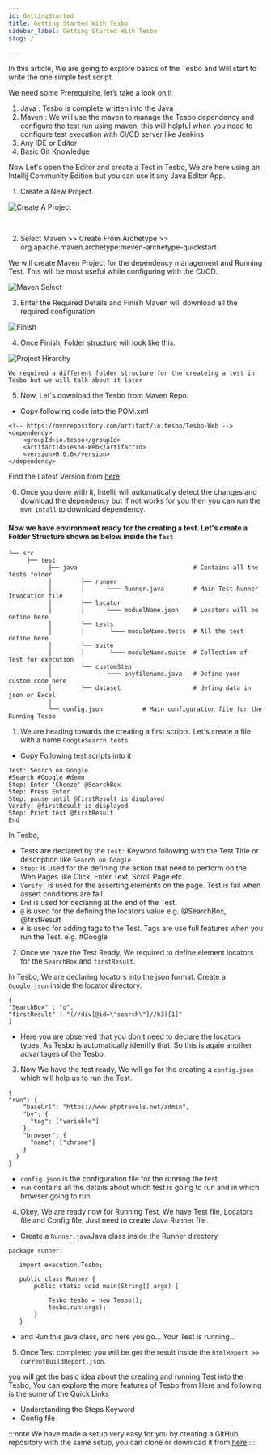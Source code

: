 ```yaml
---
id: GettingStarted
title: Getting Started With Tesbo
sidebar_label: Getting Started With Tesbo
slug: /

---
```


In this article, We are going to explore basics of the Tesbo and Will start to write the one simple test script.

We need some Prerequisite, let’s take a look on it

1. Java : Tesbo is complete written into the Java
2. Maven : We will use the maven to manage the Tesbo dependency and configure the test run using maven, this will helpful when you need to configure test execution with CI/CD server like Jenkins
3. Any IDE or Editor
4. Basic Git Knowledge

Now Let's open the Editor and create a Test in Tesbo, We are here using an Intellij Community Edition but you can use it any Java Editor App. 

1. Create a New Project.

![Create A Project](../static/img/CreateProject.png)

<br/>

2. Select Maven >> Create From Archetype >>  org.apache.maven.archetype:meven-archetype-quickstart

We will create Maven Project for the dependency management and Running Test. This will be most useful while configuring with the CI/CD. 

![Maven Select](../static/img/MavenSelect.png)


3. Enter the Required Details and Finish
Maven will download all the required configuration

![Finish](../static/img/Finish.png)


4. Once Finish, Folder structure will look like this.

![Project Hirarchy](../static/img/ProjectHirarchy.png)

`We required a different folder structure for the createing a test in Tesbo but we will talk about it later`

5. Now, Let's download the Tesbo from Maven Repo.

- Copy following code into the POM.xml

```
<!-- https://mvnrepository.com/artifact/io.tesbo/Tesbo-Web -->
<dependency>
    <groupId>io.tesbo</groupId>
    <artifactId>Tesbo-Web</artifactId>
    <version>0.0.6</version>
</dependency>
```

Find the Latest Version from [here](https://mvnrepository.com/artifact/io.tesbo/Tesbo-Web/)

6. Once you done with it, Intellij will automatically detect the changes and download the dependency but if not works for you then you can run the `mvn intall` to download dependency.


#### Now we have environment ready for the creating a test. Let's create a Folder Structure shown as below inside the `Test`

```
└── src                                   
     ├── test 
           ├── java                                # Contains all the tests folder
           │        ├── runner
           │        │      └─── Runner.java        # Main Test Runner Invocation file  
           │        ├── locator       
           │        │      └─── moduelName.json    # Locators will be define here
           │        └── tests
           │        │       └─── moduleName.tests  # All the test define here
           │        └── suite
           │        │       └─── moduleName.suite  # Collection of Test for execution
           │        └── customStep
           │               └─── anyfilename.java   # Define your custom code here
           │        └── dataset                    # defing data in json or Excel 
           │
           └── config.json           # Main configuration file for the Running Tesbo
```

1. We are heading towards the creating a first scripts. Let's create a file with a name `GoogleSearch.tests`.

- Copy Following test scripts into it

```
Test: Search on Google
#Search #Google #demo
Step: Enter 'Cheeze' @SearchBox
Step: Press Enter
Step: pause until @firstResult is displayed
Verify: @firstResult is displayed
Step: Print text @firstResult
End
```

In Tesbo, 
- Tests are declared by the `Test:` Keyword following with the Test Title or description like `Search on Google` 
- `Step:` is used for the defining the action that need to perform on the Web Pages like Click, Enter Text, Scroll Page etc.
- `Verify:` is used for the asserting elements on the page. Test is fail when assert conditions are fail.
- `End` is used for declaring at the end of the Test. 
- `@` is used for the defining the locators value e.g. @SearchBox, @firstResult
-  `#` is used for adding tags to the Test. Tags are use full features when you run the Test. e.g. #Google



2. Once we have the Test Ready, We required to define element locators for the `SearchBox` and `firstResult`. 

In Tesbo, We are declaring locators into the json format. Create a `Google.json` inside the locator directory.

```
{
"SearchBox" : "q",
"firstResult" : "(//div[@id=\"search\"]//h3)[1]"
}
```  

- Here you are observed that you don't need to declare the locators types, As Tesbo is automatically identify that. So this is again another advantages of the Tesbo. 

3. Now We have the test ready, We will go for the creating a `config.json` which will help us to run the Test. 

```
{
"run": {
    "baseUrl": "https://www.phptravels.net/admin",
    "by": {
      "tag": ["variable"]
    },
    "browser": {
      "name": ["chrome"]
    }    
  }
}
```

- `config.json` is the configuration file for the running the test.
- `run` contains all the details about which test is going to run and in which browser going to run.


4. Okey, We are ready now for Running Test, We have Test file, Locators file and Config file, Just need to create Java Runner file. 

- Create a `Runner.java`Java class inside the Runner directory

```
package runner;
   
   import execution.Tesbo;
   
   public class Runner {
       public static void main(String[] args) {
   
           Tesbo tesbo = new Tesbo();
           tesbo.run(args);
       }
   }
```

- and Run this java class, and here you go... Your Test is running...

5. Once Test completed you will be get the result inside the `htmlReport >> currentBuildReport.json`.


you will get the basic idea about the creating and running Test into the Tesbo, You can explore the more features of Tesbo from Here and following is the some of the Quick Links

- Understanding the Steps Keyword
- Config file 

:::note
We have made a setup very easy for you by creating a GitHub repository with the same setup, you can clone or download it from [here](https://github.com/Tesbo/Tesbo-Skelaton)
:::


 








                                                                                      




